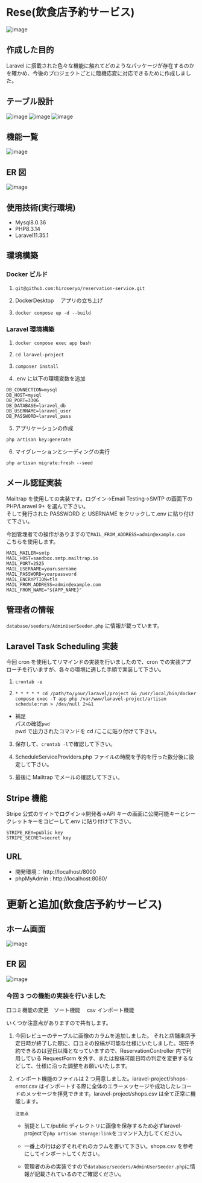 # Rese(飲食店予約サービス)

![image](/images/Rese.png)

## 作成した目的

Laravel に搭載された色々な機能に触れてどのようなパッケージが存在するのかを確かめ、今後のプロジェクトごとに臨機応変に対応できるために作成しました。

## テーブル設計

![image](/images/first.png)
![image](/images/second.png)
![image](/images/third.png)

## 機能一覧

![image](/images/function.png)

## ER 図

![image](/images/ER.png)

## 使用技術(実行環境)

-   Mysql8.0.36
-   PHP8.3.14
-   Laravel11.35.1

## 環境構築

### Docker ビルド

1. `git@github.com:hiroseryo/reservation-service.git`

2. DockerDesktop 　アプリの立ち上げ

3. `docker compose up -d --build`

### Laravel 環境構築

1. `docker compose exec app bash`

2. `cd laravel-project`

3. `composer install`

4. .env に以下の環境変数を追加

```
DB_CONNECTION=mysql
DB_HOST=mysql
DB_PORT=3306
DB_DATABASE=laravel_db
DB_USERNAME=laravel_user
DB_PASSWORD=laravel_pass
```

5. アプリケーションの作成

```
php artisan key:generate
```

6. マイグレーションとシーディングの実行

```
php artisan migrate:fresh --seed
```

## メール認証実装

Mailtrap を使用しての実装です。ログイン->Email Testing->SMTP の画面下の PHP/Laravel 9+ を選んで下さい。  
そして発行された PASSWORD と USERNAME をクリックして.env に貼り付けて下さい。

今回管理者での操作がありますので`MAIL_FROM_ADDRESS=admin@example.com`  
こちらを使用します。

```
MAIL_MAILER=smtp
MAIL_HOST=sandbox.smtp.mailtrap.io
MAIL_PORT=2525
MAIL_USERNAME=yourusername
MAIL_PASSWORD=yourpassword
MAIL_ENCRYPTION=tls
MAIL_FROM_ADDRESS=admin@example.com
MAIL_FROM_NAME="${APP_NAME}"
```

## 管理者の情報

`database/seeders/AdminUserSeeder.php` に情報が載っています。

## Laravel Task Scheduling 実装

今回 cron を使用してリマインドの実装を行いましたので、cron での実装アプローチを行いますが、各々の環境に適した手順で実装して下さい。

1. `crontab -e`

2. `* * * * * cd /path/to/your/laravel/project && /usr/local/bin/docker compose exec -T app php /var/www/laravel-project/artisan schedule:run > /dev/null 2>&1`

-   補足  
    パスの確認`pwd`  
    pwd で出力されたコマンドを cd /ここに貼り付けて下さい。

3. 保存して、`crontab -l`で確認して下さい。

4. ScheduleServiceProviders.php ファイルの時間を予約を行った数分後に設定して下さい。

5. 最後に Mailtrap でメールの確認して下さい。

## Stripe 機能

Stripe 公式のサイトでログイン->開発者->API キーの画面に公開可能キーとシークレットキーをコピーして.env に貼り付けて下さい。

```
STRIPE_KEY=public key
STRIPE_SECRET=secret key
```

## URL

-   開発環境： http://localhost/8000
-   phpMyAdmin : http://localhost:8080/

# 更新と追加(飲食店予約サービス)

## ホーム画面

![image](/images/update.png)

## ER 図

![image](/images/updateER.png)

### 今回 3 つの機能の実装を行いました

口コミ機能の変更　ソート機能　 csv インポート機能

いくつか注意点がありますので共有します。

1. 今回レビューのテーブルに画像のカラムを追加しました。
   それと店舗来店予定日時が終了した際に、口コミの投稿が可能な仕様にいたしました。現在予約できるのは翌日以降となっていますので、ReservationController 内で利用している RequestForm を外す、または投稿可能日時の判定を変更するなどして、仕様に沿った調整をお願いいたします。

2. インポート機能のファイルは 2 つ用意しました。laravel-project/shops-error.csv はインポートする際に全体のエラーメッセージや成功したレコードのメッセージを拝見できます。laravel-project/shops.csv は全て正常に機能します。

    `注意点`
  
    - 前提として/public ディレクトリに画像を保存するため必ずlaravel-projectで`php artisan storage:link`をコマンド入力してください。

    - 一番上の行は必ずそれぞれのカラムを書いて下さい。shops.csv を参考にしてインポートしてください。

    - 管理者のみの実装ですので`database/seeders/AdminUserSeeder.php`に情報が記載されているのでご確認ください。

